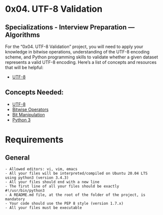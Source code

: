 # 0x04. UTF-8 Validation
## Specializations - Interview Preparation ― Algorithms

For the “0x04. UTF-8 Validation” project, you will need to apply your knowledge in bitwise operations, understanding of the UTF-8 encoding scheme, and Python programming skills to validate whether a given dataset represents a valid UTF-8 encoding. Here’s a list of concepts and resources that will be helpful:

- [UTF-8](https://en.wikipedia.org/wiki/UTF-8)

## Concepts Needed:
- [UTF-8](https://en.wikipedia.org/wiki/UTF-8)
- [Bitwise Operators](https://www.tutorialspoint.com/python/bitwise_operators_example.htm)
- [Bit Manipulation](https://www.hackerearth.com/practice/basic-programming/bit-manipulation/basics-of-bit-manipulation/tutorial/)
- [Python 3](https://docs.python.org/3/tutorial/index.html)


# Requirements
## General

    - Allowed editors: vi, vim, emacs
    - All your files will be interpreted/compiled on Ubuntu 20.04 LTS using python3 (version 3.4.3)
    - All your files should end with a new line
    - The first line of all your files should be exactly #!/usr/bin/python3
    - A README.md file, at the root of the folder of the project, is mandatory
    - Your code should use the PEP 8 style (version 1.7.x)
    - All your files must be executable
